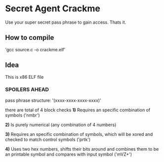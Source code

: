 # Secret Agent Crackme

Use your super secret pass phrase to gain access. Thats it.

## How to compile

'gcc source.c -o crackme.elf'

## Idea

This is x86 ELF file


### SPOILERS AHEAD





pass phrase structure:
'(xxxx-xxxx-xxxx-xxxx)'

there are total of 4 block checks
**1)** Requires an specific combination of symbols ('nmbr')

**2)** Is purely numerical (any combination of 4 numbers)

**3)** Requires an specific combination of symbols, which will be xored and checked to match control symbols ('prtk')

**4)** Uses two hex numbers, shifts their bits around and combines them to be an printable symbol and compares with input symbol ('mVZ+')